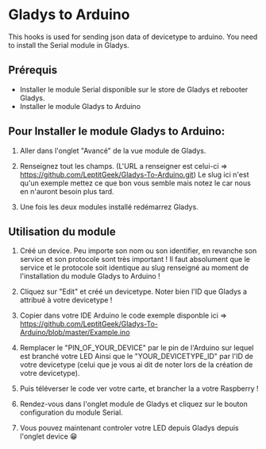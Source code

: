 # Gladys to Arduino

This hooks is used for sending json data of devicetype to arduino.
You need to install the Serial module in Gladys.


## Prérequis

* Installer le module Serial disponible sur le store de Gladys et rebooter Gladys.
* Installer le module Gladys to Arduino

## Pour Installer le module Gladys to Arduino:

1.  Aller dans l'onglet "Avancé" de la vue module de Gladys.

2.  Renseignez tout les champs.
(L'URL a renseigner est celui-ci => https://github.com/LeptitGeek/Gladys-To-Arduino.git)
Le slug ici n'est qu'un exemple mettez ce que bon vous semble mais notez le car nous en n'auront besoin plus tard.

3. Une fois les deux modules installé redémarrez Gladys.

## Utilisation du module

1. Créé un device.
Peu importe son nom ou son identifier, en revanche son service et son protocole sont très important !
Il faut absolument que le service et le protocole soit identique au slug renseigné au moment de l'installation du module Gladys to Arduino !

1. Cliquez sur "Edit" et créé un devicetype.
Noter bien l'ID que Gladys a attribué à votre devicetype !

1. Copier dans votre IDE Arduino le code exemple disponble ici => 
https://github.com/LeptitGeek/Gladys-To-Arduino/blob/master/Example.ino

1. Remplacer le "PIN_OF_YOUR_DEVICE" par le pin de l'Arduino sur lequel est branché votre LED
Ainsi que le "YOUR_DEVICETYPE_ID" par l'ID de votre devicetype (celui que je vous ai dit de noter lors de la création de votre devicetype).

1. Puis téléverser le code ver votre carte, et brancher la a votre Raspberry !

1. Rendez-vous dans l'onglet module de Gladys et cliquez sur le bouton configuration du module Serial.

1. Vous pouvez maintenant controler votre LED depuis Gladys depuis l'onglet device :grin:
